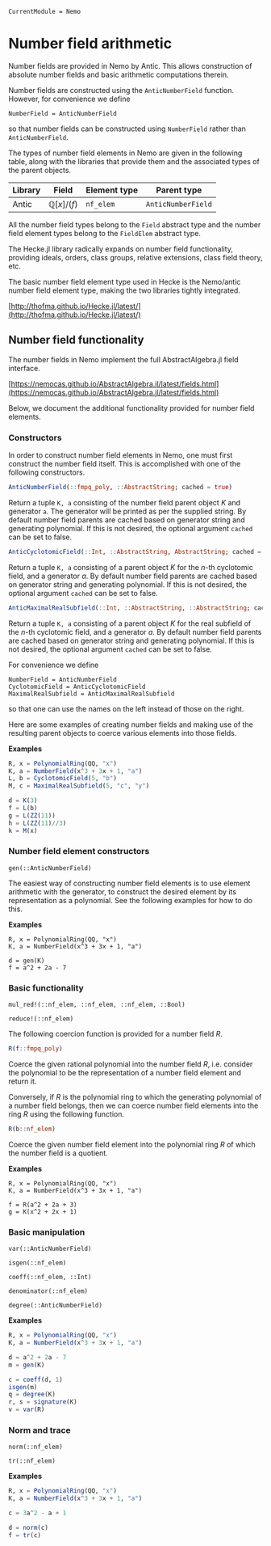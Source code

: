 ```@meta
CurrentModule = Nemo
```

# Number field arithmetic

Number fields are provided in Nemo by Antic. This allows construction of
absolute number fields and basic arithmetic computations therein.

Number fields are constructed using the `AnticNumberField` function. However,
for convenience we define

```
NumberField = AnticNumberField
```

so that number fields can be constructed using `NumberField` rather than
`AnticNumberField`. 

The types of number field elements in Nemo are given in the following table,
along with the libraries that provide them and the associated types of the
parent objects.

 Library | Field                          | Element type  | Parent type
---------|--------------------------------|---------------|---------------------
Antic    | $\mathbb{Q}[x]/(f)$            | `nf_elem`     | `AnticNumberField`

All the number field types belong to the `Field` abstract type and the number
field element types belong to the `FieldElem` abstract type.

The Hecke.jl library radically expands on number field functionality, providing
ideals, orders, class groups, relative extensions, class field theory, etc.

The basic number field element type used in Hecke is the Nemo/antic number field
element type, making the two libraries tightly integrated.

[http://thofma.github.io/Hecke.jl/latest/](http://thofma.github.io/Hecke.jl/latest/)

## Number field functionality

The number fields in Nemo implement the full AbstractAlgebra.jl field interface.

[https://nemocas.github.io/AbstractAlgebra.jl/latest/fields.html](https://nemocas.github.io/AbstractAlgebra.jl/latest/fields.html)

Below, we document the additional functionality provided for number field elements.

### Constructors

In order to construct number field elements in Nemo, one must first construct
the number field itself. This is accomplished with one of the following
constructors.

```julia
AnticNumberField(::fmpq_poly, ::AbstractString; cached = true)
```

Return a tuple `K, a` consisting of the number field parent object $K$ and generator
`a`. The generator will be printed as per the supplied string. By default number field
parents are cached based on generator string and generating polynomial. If this is
not desired, the optional argument `cached` can be set to false.

```julia
AnticCyclotomicField(::Int, ::AbstractString, AbstractString; cached = true)
```

Return a tuple `K, a` consisting of a parent object $K$ for the $n$-th cyclotomic
field, and a generator $a$. By default number field parents are cached based on
generator string and generating polynomial. If this is not desired, the optional
argument `cached` can be set to false.

```julia
AnticMaximalRealSubfield(::Int, ::AbstractString, ::AbstractString; cached = true)
```

Return a tuple `K, a` consisting of a parent object $K$ for the real subfield of the
$n$-th cyclotomic field, and a generator $a$. By default number field parents are
cached based on generator string and generating polynomial. If this is not desired, the
optional argument `cached` can be set to false.

For convenience we define

```
NumberField = AnticNumberField
CyclotomicField = AnticCyclotomicField
MaximalRealSubfield = AnticMaximalRealSubfield
```

so that one can use the names on the left instead of those on the right.

Here are some examples of creating number fields and making use of the
resulting parent objects to coerce various elements into those fields.

**Examples**

```julia
R, x = PolynomialRing(QQ, "x")
K, a = NumberField(x^3 + 3x + 1, "a")
L, b = CyclotomicField(5, "b")
M, c = MaximalRealSubfield(5, "c", "y")

d = K(3)
f = L(b)
g = L(ZZ(11))
h = L(ZZ(11)//3)
k = M(x)
```

### Number field element constructors

```@docs
gen(::AnticNumberField)
```

The easiest way of constructing number field elements is to use element
arithmetic with the generator, to construct the desired element by its
representation as a polynomial. See the following examples for how to do this.

**Examples**

```
R, x = PolynomialRing(QQ, "x")
K, a = NumberField(x^3 + 3x + 1, "a")

d = gen(K)
f = a^2 + 2a - 7
```

### Basic functionality

```@docs
mul_red!(::nf_elem, ::nf_elem, ::nf_elem, ::Bool)
```

```@docs
reduce!(::nf_elem)
```

The following coercion function is provided for a number field $R$.

```julia
R(f::fmpq_poly)
```

Coerce the given rational polynomial into the number field $R$, i.e. consider the
polynomial to be the representation of a number field element and return it.

Conversely, if $R$ is the polynomial ring to which the generating polynomial of a number
field belongs, then we can coerce number field elements into the ring $R$ using
the following function.

```julia
R(b::nf_elem)
```

Coerce the given number field element into the polynomial ring $R$ of which the
number field is a quotient.

**Examples**

```
R, x = PolynomialRing(QQ, "x")
K, a = NumberField(x^3 + 3x + 1, "a")

f = R(a^2 + 2a + 3)
g = K(x^2 + 2x + 1)
```

### Basic manipulation

```@docs
var(::AnticNumberField)
```

```@docs
isgen(::nf_elem)
```

```@docs
coeff(::nf_elem, ::Int)
```

```@docs
denominator(::nf_elem)
```

```@docs
degree(::AnticNumberField)
```

**Examples**

```julia
R, x = PolynomialRing(QQ, "x")
K, a = NumberField(x^3 + 3x + 1, "a")

d = a^2 + 2a - 7
m = gen(K)

c = coeff(d, 1)
isgen(m)
q = degree(K)
r, s = signature(K)
v = var(R)
```

### Norm and trace

```@docs
norm(::nf_elem)
```

```@docs
tr(::nf_elem)
```

**Examples**

```julia
R, x = PolynomialRing(QQ, "x")
K, a = NumberField(x^3 + 3x + 1, "a")

c = 3a^2 - a + 1

d = norm(c)
f = tr(c)
```
